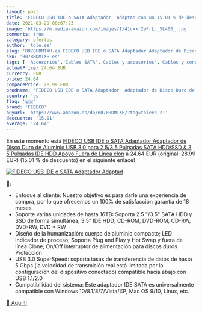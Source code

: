 ```yaml
---
layout: post
title: 'FIDECO USB IDE o SATA Adaptador  Adaptad con un 15.01 % de descuento'
date: 2021-03-29 08:07:23
image: 'https://m.media-amazon.com/images/I/41cxkr2pFrL._SL400_.jpg'
comments: true
category: ofertas
author: 'tole.es'
slug: 'B078HDMTXH-es FIDECO USB IDE o SATA Adaptador Adaptador de Disco Duro de...'
sku: 'B078HDMTXH-es'
tags: [ 'Accesorios','Cables SATA','Cables y accesorios','Cables y conectores','Informática','disco','duro','fideco', ]
actualPrice: 24.64 EUR
currency: EUR
price: 24.64
comparePrice: 28.99 EUR
prodname: 'FIDECO USB IDE o SATA Adaptador  Adaptador de Disco Duro de Aluminio USB 3.0 para 2 5/3 5 Pulgadas SATA HDD/SSD & 3 5 Pulgadas IDE HDD  Apoyo Fuera de Línea clon'
country: 'es'
flag: '🇪🇸'
brand: 'FIDECO'
buyurl: 'https://www.amazon.es/dp/B078HDMTXH/?tag=tolees-21'
descuento: '15.01'
average: '24.64'
---
```


En este momento está [FIDECO USB IDE o SATA Adaptador  Adaptador de Disco Duro de Aluminio USB 3.0 para 2 5/3 5 Pulgadas SATA HDD/SSD & 3 5 Pulgadas IDE HDD  Apoyo Fuera de Línea clon](https://www.amazon.es/dp/B078HDMTXH/?tag=tolees-21) a 24.64 EUR (original: 28.99 EUR) (15.01 %  de descuento) en el siguiente enlace!

[![FIDECO USB IDE o SATA Adaptador  Adaptad](https://m.media-amazon.com/images/I/41cxkr2pFrL._SL400_.jpg)](https://www.amazon.es/dp/B078HDMTXH/?tag=tolees-21)

🔎:

- Enfoque al cliente: Nuestro objetivo es para darle una experiencia de compra, por lo que ofrecemos un 100% de satisfacción garantía de 18 meses
- Soporte varias unidades de hasta 16TB: Soporta 2.5 "/3.5" SATA HDD y SSD de forma simultánea; 3.5" IDE HDD; CD-ROM, DVD-ROM, CD-RW, DVD-RW, DVD + RW
- Diseño de la humanización: cuerpo de aluminio compacto; LED indicador de proceso; Soporta Plug and Play y Hot Swap y fuera de línea Clone; On/Off interruptor de alimentación para discos duros Protección
- USB 3.0 SuperSpeed: soporta tasas de transferencia de datos de hasta 5 Gbps (la velocidad de transmisión real está limitada por la configuración del dispositivo conectado) compatible hacia abajo con USB 1.1/2.0
- Compatibilidad del sistema: Este adaptador IDE SATA es universalmente compatible con Windows 10/8.1/8/7/Vista/XP, Mac OS 9/10, Linux, etc.

[🛒 Aquí!!!](https://www.amazon.es/dp/B078HDMTXH/?tag=tolees-21)
